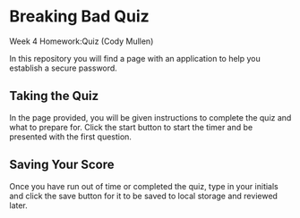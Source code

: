 # Breaking Bad Quiz
Week 4 Homework:Quiz (Cody Mullen)

In this repository you will find a page with an application to help you establish a secure password.

## Taking the Quiz
In the page provided, you will be given instructions to complete the quiz and what to prepare for.
Click the start button to start the timer and be presented with the first question.

## Saving Your Score
Once you have run out of time or completed the quiz, type in your initials and click the save
button for it to be saved to local storage and reviewed later.



